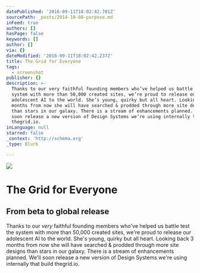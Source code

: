 ```yaml
---
datePublished: '2016-09-11T18:02:42.701Z'
sourcePath: _posts/2014-10-08-purpose.md
inFeed: true
authors: []
hasPage: false
keywords: []
author: []
via: {}
dateModified: '2016-09-11T18:02:42.237Z'
title: The Grid for Everyone
tags:
  - screenshot
publisher: {}
description: >-
  Thanks to our very faithful founding members who’ve helped us battle test the
  system with more than 50,000 created sites, we’re proud to release our
  adolescent AI to the world. She’s young, quirky but all heart. Looking back 3
  months from now she will have searched & prodded through more site designs
  than stars in our galaxy. There is a stream of enhancements planned. We’ll
  soon release a new version of Design Systems we’re using internally that build
  thegrid.io.
inLanguage: null
starred: false
_context: 'http://schema.org'
_type: Blurb

---
```

![](https://the-grid-user-content.s3-us-west-2.amazonaws.com/538afcb0-5147-4cbd-8541-59b0a5c606f0.jpg)

# The Grid for Everyone

## From beta to global release 

Thanks to our _very_ faithful founding members who've helped us battle test the system with more than 50,000 created sites, we're proud to release our adolescent AI to the world. She's young, quirky but all heart. Looking back 3 months from now she will have searched & prodded through more site designs than stars in our galaxy. There is a stream of enhancements planned. We'll soon release a new version of Design Systems we're using internally that build thegrid.io.